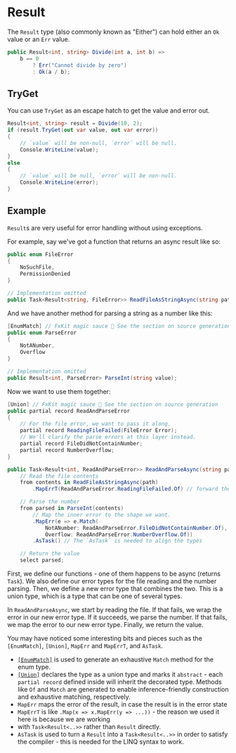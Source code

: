 # Result

The `Result` type (also commonly known as "Either") can hold either an `Ok` value or an `Err` value.

```csharp
public Result<int, string> Divide(int a, int b) =>
    b == 0
        ? Err("Cannot divide by zero")
        : Ok(a / b);
```

## TryGet

You can use `TryGet` as an escape hatch to get the value and error out.

```csharp
Result<int, string> result = Divide(10, 2);
if (result.TryGet(out var value, out var error))
{
    // `value` will be non-null, `error` will be null.
    Console.WriteLine(value);
}
else
{
    // `value` will be null, `error` will be non-null.
    Console.WriteLine(error);
}
```

## Example

`Result`s are very useful for error handling without using exceptions.

For example, say we've got a function that returns an async result like so:

```csharp
public enum FileError
{
    NoSuchFile,
    PermissionDenied
}

// Implementation omitted
public Task<Result<string, FileError>> ReadFileAsStringAsync(string path);
```

And we have another method for parsing a string as a number like this:

```csharp
[EnumMatch] // FxKit magic sauce 👀 See the section on source generation
public enum ParseError
{
    NotANumber,
    Overflow
}

// Implementation omitted
public Result<int, ParseError> ParseInt(string value);
```

Now we want to use them together:

```csharp
[Union] // FxKit magic sauce 👀 See the section on source generation
public partial record ReadAndParseError
{
    // For the file error, we want to pass it along.
    partial record ReadingFileFailed(FileError Error);
    // We'll clarify the parse errors at this layer instead.
    partial record FileDidNotContainNumber;
    partial record NumberOverflow;
}

public Task<Result<int, ReadAndParseError>> ReadAndParseAsync(string path) =>
    // Read the file contents
    from contents in ReadFileAsStringAsync(path)
        .MapErrT(ReadAndParseError.ReadingFileFailed.Of) // forward the error by wrapping it in our error type

    // Parse the number
    from parsed in ParseInt(contents)
        // Map the inner error to the shape we want.
        .MapErr(e => e.Match(
            NotANumber: ReadAndParseError.FileDidNotContainNumber.Of),
            Overflow: ReadAndParseError.NumberOverflow.Of))
        .AsTask() // The `AsTask` is needed to align the types

    // Return the value
    select parsed;
```

First, we define our functions - one of them happens to be async (returns `Task`).
We also define our error types for the file reading and the number parsing. Then, we define
a new error type that combines the two. This is a union type, which is a type that can be one of
several types.

In `ReadAndParseAsync`, we start by reading the file. If that fails, we wrap the error in our new error type.
If it succeeds, we parse the number. If that fails, we map the error to our new error type. Finally, we return the
value.

You may have noticed some interesting bits and pieces such as the `[EnumMatch]`, `[Union]`, `MapErr` and `MapErrT`,
and `AsTask`.

* [`[EnumMatch]`](/annotations/enum-match) is used to generate an exhaustive `Match` method for the enum type.
* [`[Union]`](/annotations/union) declares the type as a union type and marks it `abstract` - each `partial record` defined inside will
  inherit the decorated type. Methods like `Of` and `Match` are generated to enable inference-friendly construction
  and exhaustive matching, respectively.
* `MapErr` maps the error of the result, in case the result is in the error state
* `MapErrT` is like `.Map(x => x.MapErr(y => ...))` - the reason we used it here is because we are working
* with `Task<Result<..>>` rather than `Result` directly.
* `AsTask` is used to turn a `Result` into a `Task<Result<..>>` in order to satisfy the compiler - this is needed for
  the LINQ syntax to work.